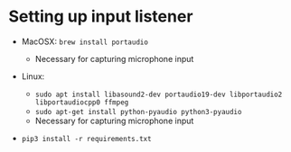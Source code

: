 # Setting up input listener

* MacOSX: `brew install portaudio`
  * Necessary for capturing microphone input
* Linux:
  * `sudo apt install libasound2-dev portaudio19-dev libportaudio2 libportaudiocpp0 ffmpeg`
  * `sudo apt-get install python-pyaudio python3-pyaudio`
  * Necessary for capturing microphone input

* `pip3 install -r requirements.txt`
